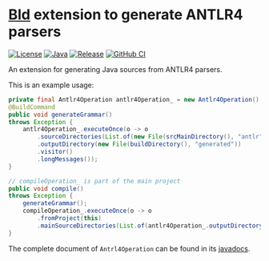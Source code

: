 # [Bld](https://github.com/rife2/rife2/wiki/What-Is-Bld) extension to generate ANTLR4 parsers

[![License](https://img.shields.io/badge/license-Apache%20License%202.0-blue.svg)](https://opensource.org/licenses/Apache-2.0)
[![Java](https://img.shields.io/badge/java-17%2B-blue)](https://www.oracle.com/java/technologies/javase/jdk17-archive-downloads.html)
[![Release](https://img.shields.io/github/release/rife2/bld-antrl4.svg)](https://github.com/rife2/bld-antlr4/releases/latest)
[![GitHub CI](https://github.com/rife2/bld-antrl4/actions/workflows/bld.yml/badge.svg)](https://github.com/rife2/bld-antrl4/actions/workflows/bld.yml)

An extension for generating Java sources from ANTLR4 parsers.

This is an example usage:

```java
private final Antlr4Operation antlr4Operation_ = new Antlr4Operation();
@BuildCommand
public void generateGrammar()
throws Exception {
    antlr4Operation_.executeOnce(o -> o
        .sourceDirectories(List.of(new File(srcMainDirectory(), "antlr")))
        .outputDirectory(new File(buildDirectory(), "generated"))
        .visitor()
        .longMessages());
}

// compileOperation_ is part of the main project
public void compile()
throws Exception {
    generateGrammar();
    compileOperation_.executeOnce(o -> o
        .fromProject(this)
        .mainSourceDirectories(List.of(antlr4Operation_.outputDirectory())));
}
```

The complete document of `Antrl4Operation` can be found in its [javadocs](https://rife2.github.io/bld-antlr4/rife/bld/extension/Antlr4Operation.html).